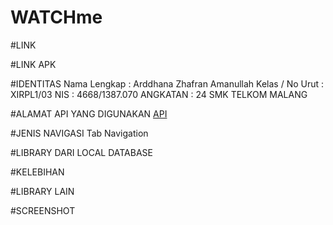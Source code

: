 # WATCHme

#LINK



#LINK APK


#IDENTITAS
Nama Lengkap      : Arddhana Zhafran Amanullah
Kelas / No Urut   : XIRPL1/03
NIS               : 4668/1387.070
ANGKATAN          : 24
SMK TELKOM MALANG

#ALAMAT API YANG DIGUNAKAN
[API](https://api.themoviedb.org/3/movie/top_rated?api_key=1029a4f1003dd4d03181bb24eda5b026)


#JENIS NAVIGASI
Tab Navigation

#LIBRARY DARI LOCAL DATABASE

#KELEBIHAN

#LIBRARY LAIN

#SCREENSHOT
